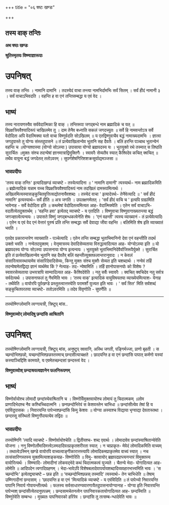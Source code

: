 +++
title = "०६ षष्टः खण्डः"

+++


## तस्य वाक् तन्तिः

**अथ षष्ठः खण्डः**

**श्रुतिस्मृतयः विष्ण्वाज्ञारूपाः**

# उपनिषत् 

तस्य वाक् तन्तिः । नामानि दामानि । तदस्येदं वाचा तन्त्या नामभिर्दामभिः सर्वं सितम् । सर्वं हीदं नामानी ३ । सर्वं वाचाऽभिवदति । वहन्ति ह वा एनं तन्तिसम्बद्धा य एवं वेद ।

## भाष्यं

तस्य नारायणस्यैव सर्ववेदात्मिका हि वाक् । तन्तिरूपा जगद्बन्धे नाम ब्रह्मादिकं च यत् ॥ विप्रक्षत्रियवैश्यादिरूपं चाखिलमेव तु । दाम तेनैव बध्नाति सकलं जगदच्युतः ॥ सर्वे हि नामवन्तोऽत्र सर्वे वेदोदिता अपि वेदात्मिक्या यतो वाचा विष्णुर्वदति सोऽखिलम् ॥ य एतद्विष्णुवाचैव बद्धं नामाख्यदामभिः । ज्ञात्वा जगदुपास्ते तु योग्यः संस्तदुपासने ॥ तं प्रत्येवाखिलान्येव भूतानि सह दैवतैः । बलिं हरन्ति पञ्चाथ भूतान्येनं वहन्ति च ॥योग्यश्वास्या (योग्यो सोऽस्या ) उपासाया योग्यो ब्रह्मपदस्य यः । भूतयुक्ते रथे तस्मात् स तिष्ठति सुरार्चितः ॥मुक्तः संश्च तदन्येषां ज्ञानमात्राद्विमुक्तिगैः । स्वावरैः सेव्यतैव स्यात् कैश्विदेव कचित् क्वचित् ॥ तथैव वायुना बद्धं जगदेतत् ततोऽवरम् । सुपर्णशेषगिरिशशक्रसूर्याद्यमञ्जसा ॥

### **भावप्रदीपः**

'तस्य वाक् तन्तिः' इत्यादिखण्डं व्याचष्टे - तस्येत्यादिना ॥ ' नामानि दामानी' त्यस्यार्थः- नाम ब्रह्मादिकमिति ॥ ब्रह्मेत्यादिकं यन्नाम यच्च विप्रक्षत्रियवैश्यादिरूपं नाम तदखिलं दामरूपमित्यर्थः । अखिलमित्यस्यासङ्कुचितवृत्तित्वद्योतनायैवशब्दः । तस्येदं वाचा ' इत्यादेरर्थः- तेनैवेत्यादि ॥ ' सर्वं हीदं नामानि' इत्यस्यार्थः– सर्वे हीति ॥ अत्र जगति । उपलक्षणमेतत् । 'सर्वं हीदं वाचि च ' इत्यपि ग्राह्यमिति भावेनाह - सर्वे वेदोदिता इति ॥ कथमेषां वेदोदितत्वमित्यत आह- वेदात्मिक्येति । एतेन सर्वं वाचाऽभि- वदतीत्येतदुक्तार्थम् । 'वहन्ति हवा' इत्येतद् व्याचष्टे - य एतदिति । विष्णुवाचा विष्णुवागाख्यतन्त्या बद्धं जगज्ज्ञात्वेत्यन्वयः । उपासते विष्णुं जगद्बन्धकत्वेनेति शेषः । 'एनं वहन्ती' त्यस्य व्याख्यानं - तं प्रत्येवेत्यादिः । एतेन य एवं वेद एनं वेत्तारं पुरुषं प्रति तन्ति सम्बद्धाः सर्वे देवाद्या जीवा वहन्ति । बलिमिति शेष इति व्याख्यातं भवति ।

एतदेव प्रकारान्तरेण व्याख्याति - पञ्चेत्यादि । एतेन तन्ति सम्बद्धा भूताभिमानिनो देवा एनं वहन्तीति तदर्थ उक्तो भवति । नन्वेतदयुक्तम् । वेत्तृमात्रस्य देवादिसेव्यताया विरुद्धत्वादित्यत आह- योग्योऽस्या इति ॥ यो ब्रह्मपदस्य योग्यः सोऽस्या उपासनाया योग्य इत्यन्वयः । भूतयुक्ते भूताभिमानिदेवैर्वाजिरूपैर्युक्ते । सुरार्चित इति तं प्रत्येवाखिलान्येव भूतानि सह दैवतैर् बलिं वहन्तीत्युक्तफलान्तरानुवादः । न केवलं संसारित्वावस्थायामेव संसारिदेवादिसेव्यः, किन्तु मुक्तः संश्च मुक्तैः सेव्यत इति चशब्दार्थः । नन्वेवं तर्हि तदन्येषामेतद्विद्या ज्ञानं व्यर्थमेव किं ? नेत्याह- तद- न्येषामिति । तर्हि ज्ञानोपासनयोः को विशेषः ? स्वावरसेव्यताया उभयत्रापि साम्यादित्यत आह- कैश्विदेवेति । नतु सर्वैः स्वावरैः । क्वचित् क्वचिदेव नतु सर्वत्र सर्वदेत्यर्थः । उपासनाफलं तु नैवमिति भावः । ‘तस्य वाक्’ इत्यादिकं वायुविषयतया व्याख्येयमित्याश- येनाह - तथैवेति ॥ वायोरपि पूर्वखण्डे प्रस्तुतत्वात्तस्येति परामर्शो युज्यत इति भावः । ' सर्वं सित' मिति सर्वशब्दं सङ्कुचितपरतया व्याचष्टे- ततोऽवरमिति ॥ तदेव विवृणोति - सुपर्णेति ॥

------------------------------------------------------------------------

तस्योष्णिग्लोमानि त्वग्गायत्री, त्रिष्टुप् मांस..

**विष्णुवाय्वोर् लोमादिषु छन्दांसि आश्रितानि**

# उपनिषत् 

तस्योष्णिग्लोमानि त्वग्गायत्री, त्रिष्टुप् मांस, अनुष्टुप् स्रावानि, अस्थि जगती, पङ्गिर्मज्जा, प्राणो बृहती । स च्छन्दोभिश्छन्नो, यच्छन्दोभिश्छन्नस्तस्माच् छन्दसीत्याचक्षते । छादयन्ति ह वा एनं छन्दांसि पापात् कर्मणो यस्यां कस्याञ्चिद्दिशि कामयते, य एवमेतच्छन्दसां छन्दस्त्वं वेद ।

**विष्णुवाय्वोश् छन्दाश्रयत्वज्ञानेन फलनिरूपणम्**

## भाष्यं

विष्णोर्वायोश्च लोमादौ छन्दांस्येवाश्रितानि च । विष्णोर्विमुक्तवायोश्च लोमायं तु चिदात्मकम् ॥लोम प्राणादिभेदश्च नैव कश्चिच्चिदात्मनि । छनछन्दोभिरेवं स केशवस्तेन चाभिधा ॥ छन्दांसीत्येव तेषां हि य एवंविदुपासकः । निवारयन्ति पापेभ्यश्छन्दांसि किमु केशवः ॥ योग्या अस्याश्च विद्याया भृग्वाद्या देवतास्तथा । छन्दस्सु संस्थितो विष्णुर्गोपायत्येव तद्विदः ॥

### **भावप्रदीपः**

तस्योष्णिगि 'त्यादि व्याचष्टे - विष्णोर्वायोश्चेति ॥ द्वितीयश्च- शब्द एवार्थः । लोमादावेव छन्दांस्याश्रितान्येवेति योजना । ननु विष्णोर्लोमादिमत्त्वेऽस्मदादिवत्प्राकृतशरीरता स्यात् । न चाप्राकृत- मेवेदं लोमादिकमिति वाच्यम् । तथात्वेऽस्मिन् खण्डे वायोरपि वाच्यत्वाङ्गीकारात्तस्यापि लोमादिकमप्राकृतमेव वाच्यं स्यात् । नच तत्संसारिणस्तस्य युक्तमित्याशङ्कयाह- विष्णोरिति ॥ विमु- क्तवायोर् ब्रह्मपदप्राप्त्यनन्तरं विमुक्तस्य वायोरित्यर्थः । विष्ण्वादि- लोमादीनां लोकवद्भेदे कथं चिदात्मकत्वं युज्यते । चैतन्ये भेदा- योगादित्यत आह- लोमेति ॥ आदिपदेन त्वगादिग्रहणम् । भेदा-भावेऽपि विशेषबलादेवापर्यायशब्दादिव्यवहारभात्त्वमिति भावः । 'स च्छन्दोभिः' इत्येतद्व्याचष्टे – छन्न इति ॥ ‘यच्छन्दोभिश्छन्नस् तस्मादि' त्यस्यार्थः- तेन चाभिधेति ॥ तेषाम् उष्णिगादीनां छन्दसाम् । ‘छादयन्ति ह वा एनं 'मित्यादिकं व्याचष्टे - य एवंविदिति ॥ तं पापेभ्यो निवारयन्ति पापानि निवार्य गोपायन्तीत्यर्थः । फलस्य सर्वसाधारण्यवारणायैतदुपासनायोग्यानाह - योग्या इति निवारयन्ति पापेभ्यश् छन्दांसीत्येतदनुपपन्नम् । छन्दसामचेतनत्वेन पापनिवारकतायोगादित्यत आह- छन्दस्विति ॥ विष्णुरेवेति सम्बन्धः । मुख्यतः पापनिवारको हरिरेव । छन्दांसि तु तत्सम्ब-न्धादेवेति भावः ॥


